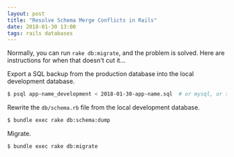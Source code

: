 ```yaml
---
layout: post
title: "Resolve Schema Merge Conflicts in Rails"
date: 2018-01-30 13:00
tags: rails databases
---
```


Normally, you can run `rake db:migrate`, and the problem is solved. Here are
instructions for when that doesn't cut it...

Export a SQL backup from the production database into the local development database.

```bash
$ psql app-name_development < 2018-01-30-app-name.sql  # or mysql, or sqlite3, or whatever
```

Rewrite the `db/schema.rb` file from the local development database.

```bash
$ bundle exec rake db:schema:dump
```

Migrate.

```bash
$ bundle exec rake db:migrate
```
